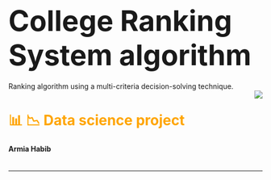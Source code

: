 <h1 > <span style="font-size: 2em;">College Ranking System algorithm </span></h1>
Ranking algorithm using a multi-criteria decision-solving technique.
<img src="https://d338t8kmirgyke.cloudfront.net/icons/icon_pngs/000/013/383/original/rank_5659189.png" style=" float:right; max-width:100%; max-height:10%;margin-left:20%"> </img>




<h1 > <span style="font-size: 1em; color:Orange"> 📊 📉 Data science project</span></h1> 

<h4 > <span style="font-size: 1em">Armia Habib<br><br>
</span></h4> 


*** 
